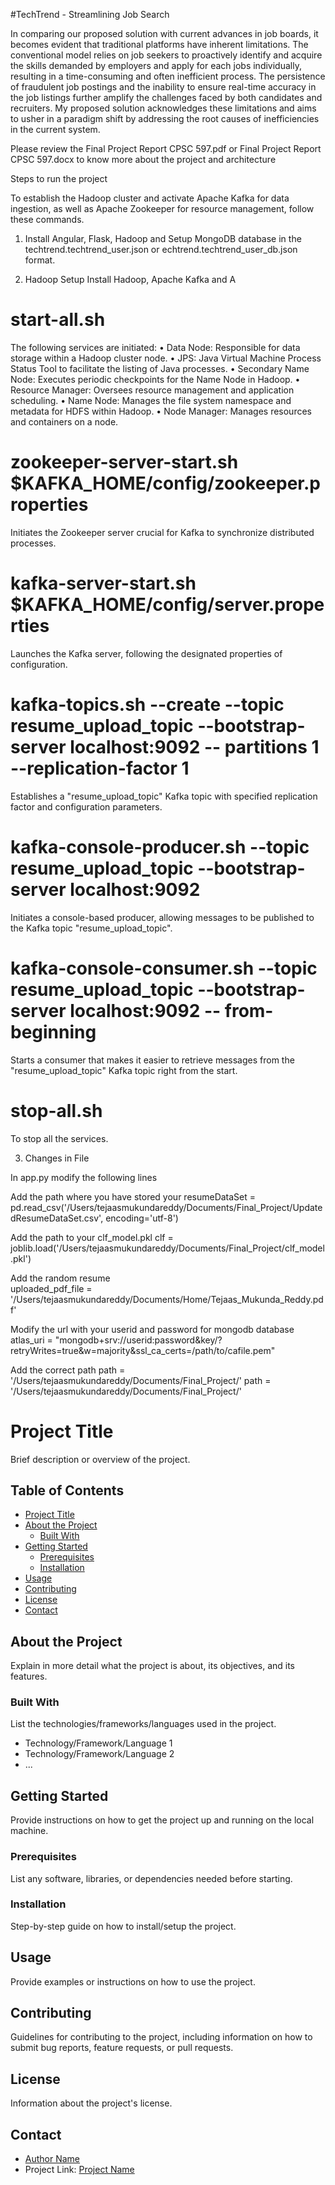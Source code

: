#TechTrend - Streamlining Job Search 

In comparing our proposed solution with current advances in job boards, it becomes evident that traditional platforms have inherent limitations. The conventional model relies on job seekers to proactively identify and acquire the skills demanded by employers and apply for each jobs individually, resulting in a time-consuming and often inefficient process. The persistence of fraudulent job postings and the inability to ensure real-time accuracy in the job listings further amplify the challenges faced by both candidates and recruiters.
My proposed solution acknowledges these limitations and aims to usher in a paradigm shift by addressing the root causes of inefficiencies in the current system.

Please review the Final Project Report CPSC 597.pdf or Final Project Report CPSC 597.docx to know more about the project and architecture

Steps to run the project

To establish the Hadoop cluster and activate Apache Kafka for data ingestion, as well as Apache Zookeeper for resource management, follow these commands.

1. Install Angular, Flask, Hadoop and Setup MongoDB database in the techtrend.techtrend_user.json or echtrend.techtrend_user_db.json format.

2. Hadoop Setup
Install Hadoop, Apache Kafka and A
# start-all.sh
The following services are initiated:
• Data Node: Responsible for data storage within a Hadoop cluster node.
• JPS: Java Virtual Machine Process Status Tool to facilitate the listing of Java processes.
• Secondary Name Node: Executes periodic checkpoints for the Name Node in Hadoop.
• Resource Manager: Oversees resource management and application scheduling.
• Name Node: Manages the file system namespace and metadata for HDFS within Hadoop.
• Node Manager: Manages resources and containers on a node.

# zookeeper-server-start.sh $KAFKA_HOME/config/zookeeper.properties
Initiates the Zookeeper server crucial for Kafka to synchronize distributed processes.

# kafka-server-start.sh $KAFKA_HOME/config/server.properties
Launches the Kafka server, following the designated properties of configuration.

# kafka-topics.sh --create --topic resume_upload_topic --bootstrap-server localhost:9092 -- partitions 1 --replication-factor 1
Establishes a "resume_upload_topic" Kafka topic with specified replication factor and configuration parameters.

# kafka-console-producer.sh --topic resume_upload_topic --bootstrap-server localhost:9092
Initiates a console-based producer, allowing messages to be published to the Kafka topic "resume_upload_topic".

# kafka-console-consumer.sh --topic resume_upload_topic --bootstrap-server localhost:9092 -- from-beginning
Starts a consumer that makes it easier to retrieve messages from the "resume_upload_topic" Kafka topic right from the start.

# stop-all.sh
To stop all the services.

3. Changes in File

In app.py modify the following lines 

Add the path where you have stored your
resumeDataSet = pd.read_csv('/Users/tejaasmukundareddy/Documents/Final_Project/UpdatedResumeDataSet.csv', encoding='utf-8')

Add the path to your clf_model.pkl
clf = joblib.load('/Users/tejaasmukundareddy/Documents/Final_Project/clf_model.pkl')

Add the random resume  
uploaded_pdf_file = '/Users/tejaasmukundareddy/Documents/Home/Tejaas_Mukunda_Reddy.pdf'

Modify the url with your userid and password for mongodb database
atlas_uri = "mongodb+srv://userid:password&key/?retryWrites=true&w=majority&ssl_ca_certs=/path/to/cafile.pem"

Add the correct path
path = '/Users/tejaasmukundareddy/Documents/Final_Project/'
path = '/Users/tejaasmukundareddy/Documents/Final_Project/'



# Project Title

Brief description or overview of the project.

## Table of Contents

- [Project Title](#project-title)
- [About the Project](#about-the-project)
  - [Built With](#built-with)
- [Getting Started](#getting-started)
  - [Prerequisites](#prerequisites)
  - [Installation](#installation)
- [Usage](#usage)
- [Contributing](#contributing)
- [License](#license)
- [Contact](#contact)

## About the Project

Explain in more detail what the project is about, its objectives, and its features.

### Built With

List the technologies/frameworks/languages used in the project.

- Technology/Framework/Language 1
- Technology/Framework/Language 2
- ...

## Getting Started

Provide instructions on how to get the project up and running on the local machine.

### Prerequisites

List any software, libraries, or dependencies needed before starting.

### Installation

Step-by-step guide on how to install/setup the project.

## Usage

Provide examples or instructions on how to use the project.

## Contributing

Guidelines for contributing to the project, including information on how to submit bug reports, feature requests, or pull requests.

## License

Information about the project's license.

## Contact

- [Author Name](author@example.com)
- Project Link: [Project Name](https://github.com/username/project-name)
